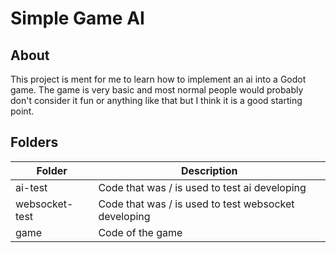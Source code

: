 # Simple Game AI

## About

This project is ment for me to learn how to implement an ai into a Godot game. The game is very basic and most normal people would probably don't consider it fun or anything like that but I think it is a good starting point.

## Folders

| Folder         | Description                                          |
| -------------- | ---------------------------------------------------- |
| ai-test        | Code that was / is used to test ai developing        |
| websocket-test | Code that was / is used to test websocket developing |
| game           | Code of the game                                     |
